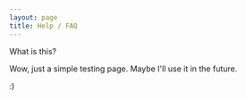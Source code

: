 ```yaml
---
layout: page
title: Help / FAQ
---
```


What is this?

Wow, just a simple testing page. Maybe I'll use it in the future.

:)